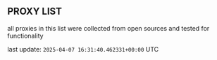 ## PROXY LIST

all proxies in this list were collected from open sources and tested for functionality

last update: `2025-04-07 16:31:40.462331+00:00` UTC